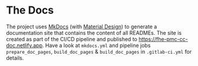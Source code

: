 # The Docs

The project uses [MkDocs](https://www.mkdocs.org) (with [Material Design](https://squidfunk.github.io/mkdocs-material/)) to generate a documentation site that contains the content of all READMEs. 
The site is created as part of the CI/CD pipeline and published to https://fhe-pmc-cc-doc.netlify.app. 
Have a look at `mkdocs.yml` and pipeline jobs `prepare_doc_pages`, `build_doc_pages` & `build_doc_pages` in `.gitlab-ci.yml` for details.

